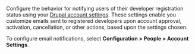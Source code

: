 Configure the behavior for notifying users of their developer registration status using your [Drupal account settings](https://www.drupal.org/docs/user%5Fguide/en/config-user.html). These settings enable you customize emails sent to registered developers upon account approval, activation, cancellation, or other actions, based upon the settings chosen.

To configure email notifications, select **Configuration > People > Account Settings**.